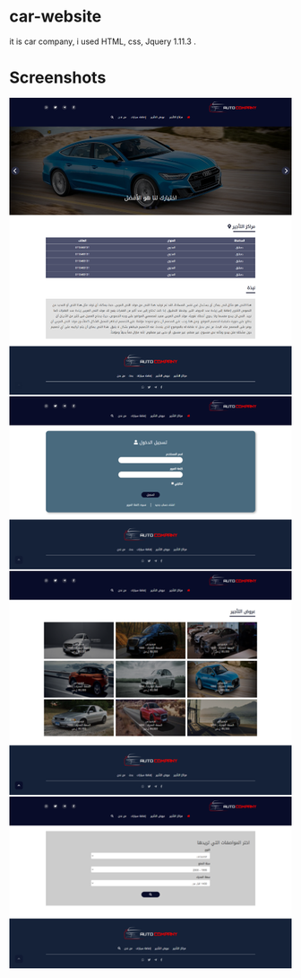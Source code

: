 # car-website
it is car company, i used HTML, css, Jquery 1.11.3 .

# Screenshots

<img src="home.png">
<img src="login.png">
<img src="offers.png">
<img src="search.png">
